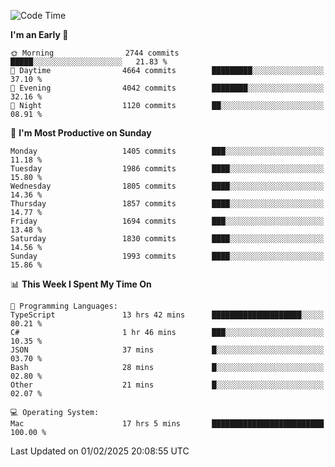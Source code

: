 <!--START_SECTION:waka-->
![Code Time](http://img.shields.io/badge/Code%20Time-4%2C790%20hrs%2028%20mins-blue)

**I'm an Early 🐤** 

```text
🌞 Morning                2744 commits        █████░░░░░░░░░░░░░░░░░░░░   21.83 % 
🌆 Daytime                4664 commits        █████████░░░░░░░░░░░░░░░░   37.10 % 
🌃 Evening                4042 commits        ████████░░░░░░░░░░░░░░░░░   32.16 % 
🌙 Night                  1120 commits        ██░░░░░░░░░░░░░░░░░░░░░░░   08.91 % 
```
📅 **I'm Most Productive on Sunday** 

```text
Monday                   1405 commits        ███░░░░░░░░░░░░░░░░░░░░░░   11.18 % 
Tuesday                  1986 commits        ████░░░░░░░░░░░░░░░░░░░░░   15.80 % 
Wednesday                1805 commits        ████░░░░░░░░░░░░░░░░░░░░░   14.36 % 
Thursday                 1857 commits        ████░░░░░░░░░░░░░░░░░░░░░   14.77 % 
Friday                   1694 commits        ███░░░░░░░░░░░░░░░░░░░░░░   13.48 % 
Saturday                 1830 commits        ████░░░░░░░░░░░░░░░░░░░░░   14.56 % 
Sunday                   1993 commits        ████░░░░░░░░░░░░░░░░░░░░░   15.86 % 
```


📊 **This Week I Spent My Time On** 

```text
💬 Programming Languages: 
TypeScript               13 hrs 42 mins      ████████████████████░░░░░   80.21 % 
C#                       1 hr 46 mins        ███░░░░░░░░░░░░░░░░░░░░░░   10.35 % 
JSON                     37 mins             █░░░░░░░░░░░░░░░░░░░░░░░░   03.70 % 
Bash                     28 mins             █░░░░░░░░░░░░░░░░░░░░░░░░   02.80 % 
Other                    21 mins             █░░░░░░░░░░░░░░░░░░░░░░░░   02.07 % 

💻 Operating System: 
Mac                      17 hrs 5 mins       █████████████████████████   100.00 % 
```


 Last Updated on 01/02/2025 20:08:55 UTC
<!--END_SECTION:waka-->
